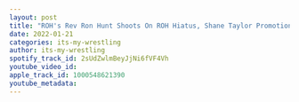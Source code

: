 ```yaml
---
layout: post
title: "ROH's Rev Ron Hunt Shoots On ROH Hiatus, Shane Taylor Promotions, Diversity & More"
date: 2022-01-21
categories: its-my-wrestling
author: its-my-wrestling
spotify_track_id: 2sUdZwlmBeyJjNi6fVF4Vh
youtube_video_id: 
apple_track_id: 1000548621390
youtube_metadata: 
---
```

